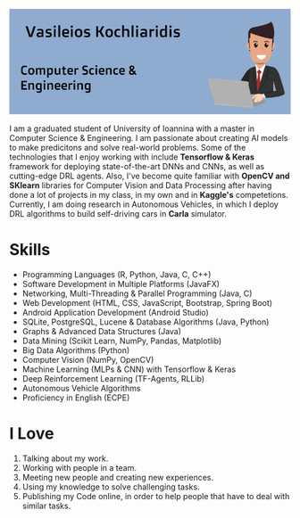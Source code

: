![Header Image](https://github.com/kochlisGit/kochlisGit/blob/main/assets/images/profile_image.png)

I am a graduated student of University of Ioannina with a master in Computer Science & Engineering. I am passionate about creating AI models to make predicitons and solve real-world problems. Some of the technologies that I enjoy working with include **Tensorflow & Keras** framework for deploying state-of-the-art DNNs and CNNs, as well as cutting-edge DRL agents. Also, I've become quite familiar with **OpenCV and SKlearn** libraries for Computer Vision and Data Processing after having done a lot of projects in my class, in my own and in **Kaggle's** competetions. Currently, I am doing research in Autonomous Vehicles, in which I deploy DRL algorithms to build self-driving cars in **Carla** simulator.

# Skills

* Programming Languages (R, Python, Java, C, C++)
* Software Development in Multiple Platforms (JavaFX)
* Networking, Multi-Threading & Parallel Programming (Java, C)
* Web Development (HTML, CSS, JavaScript, Bootstrap, Spring Boot)
* Android Application Development (Android Studio)
* SQLite, PostgreSQL, Lucene & Database Algorithms (Java, Python)
* Graphs & Advanced Data Structures (Java)
* Data Mining (Scikit Learn, NumPy, Pandas, Matplotlib)
* Big Data Algorithms (Python)
* Computer Vision (NumPy, OpenCV)
* Machine Learning (MLPs & CNN) with Tensorflow & Keras
* Deep Reinforcement Learning (TF-Agents, RLLib)
* Autonomous Vehicle Algorithms
* Proficiency in English (ECPE)

# I Love

1. Talking about my work.
1. Working with people in a team.
1. Meeting new people and creating new experiences.
1. Using my knowledge to solve challenging tasks.
1. Publishing my Code online, in order to help people that have to deal with similar tasks.
